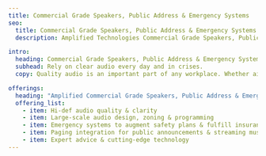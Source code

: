 ```yaml
---
title: Commercial Grade Speakers, Public Address & Emergency Systems
seo:
  title: Commercial Grade Speakers, Public Address & Emergency Systems
  description: Amplified Technologies Commercial Grade Speakers, Public Address & Emergency Systems provides quality sound, service, audio technology for music and announcements.

intro:
  heading: Commercial Grade Speakers, Public Address & Emergency Systems
  subhead: Rely on clear audio every day and in crises.
  copy: Quality audio is an important part of any workplace. Whether aiming to sustain employee morale or make important announcements, it’s crucial that the system works properly. High-quality audio comes from high-quality equipment! Our expert technicians rely on proven brands, installing equipment for long-lasting dependable use in everyday and emergency situations.

offerings:
  heading: "Amplified Commercial Grade Speakers, Public Address & Emergency Systems offerings:"
  offering_list:
    - item: Hi-def audio quality & clarity
    - item: Large-scale audio design, zoning & programming
    - item: Emergency systems to augment safety plans & fulfill insurance requirements
    - item: Paging integration for public announcements & streaming music
    - item: Expert advice & cutting-edge technology
---
```

